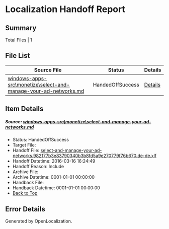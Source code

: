 # <a name='report-top'></a> Localization Handoff Report

## Summary
 Total Files | 1

## File List
 Source File | Status | Details 
 ----------- | ------ | ------- 
 [windows-apps-src\monetize\select-and-manage-your-ad-networks.md](https://github.com/Microsoft/windows-apps/blob/9891dbeb9733f8a1093f122bc6740cd6d0996980/windows-apps-src/monetize/select-and-manage-your-ad-networks.md) | HandedOffSuccess | [Details](#a7226e22ff1bbde27949868d6548d0378a73be3c3139)

## Item Details
##### <a name='a7226e22ff1bbde27949868d6548d0378a73be3c3139'></a> Source: [windows-apps-src\monetize\select-and-manage-your-ad-networks.md](https://github.com/Microsoft/windows-apps/blob/9891dbeb9733f8a1093f122bc6740cd6d0996980/windows-apps-src/monetize/select-and-manage-your-ad-networks.md)
* Status: HandedOffSuccess
* Target File: 
* Handoff File: [select-and-manage-your-ad-networks.982177b3e83790340b3b8fd5a9e270779f76b670.de-de.xlf](https://github.com/Microsoft/WDG.handoff/blob/98dd52d04882ae1d128e920a5a8bba148f92b221/ol-handoff/Microsoft/windows-apps.de-de/master/select-and-manage-your-ad-networks.982177b3e83790340b3b8fd5a9e270779f76b670.de-de.xlf)
* Handoff Datetime: 2016-03-16 16:24:49
* Handoff Reason: Include
* Archive File: 
* Archive Datetime: 0001-01-01 00:00:00
* Handback File: 
* Handback Datetime: 0001-01-01 00:00:00
* [Back to Top](#report-top)


## Error Details

Generated by OpenLocalization.
